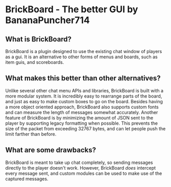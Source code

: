 # BrickBoard - The better GUI by BananaPuncher714
## What is BrickBoard?
BrickBoard is a plugin designed to use the existing chat window of players as a gui. It is an alternative to other forms of menus and boards, such as item guis, and scoreboards.
## What makes this better than other alternatives?
Unlike several other chat menu APIs and libraries, BrickBoard is built with a more modular system. It is incredibly easy to rearrange parts of the board, and just as easy to make custom boxes to go on the board. Besides having a more object oriented approach, BrickBoard also supports custom fonts and can measure the length of messages somewhat accurately. Another feature of BrickBoard is by minimizing the amount of JSON sent to the player by supporting legacy formatting when possible. This prevents the size of the packet from exceeding 32767 bytes, and can let people push the limit farther than before.

## What are some drawbacks?
BrickBoard is meant to take up chat completely, so sending messages directly to the player doesn't work. However, BrickBoard *does* intercept every message sent, and custom modules can be used to make use of the captured messages.
